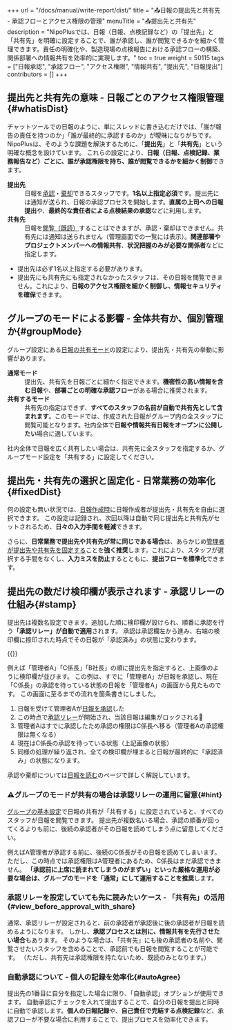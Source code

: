 +++
url = "/docs/manual/write-report/dist/"
title = "📤日報の提出先と共有先 - 承認フローとアクセス権限の管理"
menuTitle = "📤提出先と共有先"
description = "NipoPlusでは、日報（日報、点検記録など）の「提出先」と「共有先」を明確に設定することで、誰が承認し、誰が閲覧できるかを細かく管理できます。責任の明確化や、製造現場の点検報告における承認フローの構築、関係部署への情報共有を効率的に実現します。"
toc = true
weight = 50115
tags = ["日報承認", "承認フロー", "アクセス権限", "情報共有", "提出先",  "日報提出"]
contributors = []
+++

## 提出先と共有先の意味 - 日報ごとのアクセス権限管理{#whatisDist}

チャットツールでの日報のように、単にスレッドに書き込むだけでは、「誰が報告の責任を持つのか」「誰が最終的に承認するのか」が曖昧になりがちです。NipoPlusは、そのような課題を解決するために、「**提出先**」と「**共有先**」という明確な概念を設けています。
これらの設定により、<strong>日報（日報、点検記録、業務報告など）ごとに、誰が承認権限を持ち、誰が閲覧できるかを細かく制御</strong>できます。

<dl class="basic">
<dt><strong>提出先</strong></dt>
<dd>日報を<a href="/docs/manual/read-report/state/#agree">承認</a>・<a href="/docs/manual/read-report/state/#reject">棄却</a>できるスタッフです。<strong>1名以上指定必須</strong>です。提出先には通知が送られ、日報の承認プロセスを開始します。<strong>直属の上司への日報提出</strong>や、<strong>最終的な責任者による点検結果の承認</strong>などに利用します。</dd>
<dt><strong>共有先</strong></dt>
<dd>日報を<a href="/docs/manual/read-report/state/#readed">閲覧（既読）</a>することはできますが、承認・棄却はできません。共有先には通知は送られません（管理画面での一覧には表示）。<strong>関連部署やプロジェクトメンバーへの情報共有</strong>、<strong>状況把握のみが必要な関係者</strong>などに指定します。</dd>
</dl>

- 提出先は必ず1名以上指定する必要があります。
- 提出先にも共有先にも指定されなかったスタッフは、その日報を閲覧できません。これにより、**日報のアクセス権限を細かく制御し、情報セキュリティを確保**できます。

## グループのモードによる影響 - 全体共有か、個別管理か{#groupMode}

グループ設定にある[日報の共有モード](/docs/setup/setting-group/#reportShare)の設定により、提出先・共有先の挙動に影響があります。

<dl class="basic">
<dt><strong>通常モード</strong></dt>
<dd>提出先、共有先を日報ごとに細かく指定できます。<strong>機密性の高い情報を含む日報</strong>や、<strong>部署ごとの明確な承認フロー</strong>がある場合に推奨されます。</dd>
<dt><strong>共有するモード</strong></dt>
<dd>共有先の指定はできず、<strong>すべてのスタッフの名前が自動で共有先として含まれます</strong>。このモードでは、作成された日報がグループ内の全スタッフに閲覧可能となります。社内全体で<strong>日報や情報共有日報をオープンに公開したい</strong>場合に適しています。</dd>
</dl>

社内全体で日報を広く共有したい場合は、共有先に全スタッフを指定するか、グループモード設定を「共有する」に設定してください。

## 提出先・共有先の選択と固定化 - 日常業務の効率化{#fixedDist}

何の設定も無い状況では、[日報作成時](/docs/manual/write-report/write/#dist)に日報作成者が提出先・共有先を自由に選択できます。
この設定は記録され、次回以降は自動で同じ提出先と共有先がセットされるため、<strong>日々の入力手間を軽減</strong>できます。

さらに、**日常業務で提出先や共有先が常に同じである場合**は、あらかじめ[管理者が提出先や共有先を固定する](/docs/setup/staff-local/dist/)ことを**強く推奨**します。これにより、スタッフが選択する手間をなくし、<strong>入力ミスを防止</strong>するとともに、<strong>提出フローを標準化</strong>できます。

## 提出先の数だけ検印欄が表示されます - 承認リレーの仕組み{#stamp}

提出先は複数名設定できます。追加した順に検印欄が設けられ、順番に承認を行う<strong>「承認リレー」が自動で適用</strong>されます。
承認は承認欄左から進み、右端の検印欄に捺印された時点でその日報が「承認済み」の状態に変わります。

{{<icatch filename="img/report-progression" msg="提出先の数だけ検印欄が表示され、承認リレーが進行します。全員の承認が完了すると、日報が正式に承認状態になります" alice="book">}}

例えば「管理者A」「C係長」「B社長」の順に提出先を指定すると、上画像のように検印欄が並びます。
この例は、すでに「管理者A」が日報を承認し、現在「C係長」の承認を待っている状態の日報を「管理者A」の画面から見たものです。
この画面に至るまでの流れを箇条書きにしました。

1.  日報を受けて管理者Aが[日報を承認](/docs/manual/read-report/state/#agree)した
1.  この時点で[承認リレー](/docs/manual/read-report/state/#relay)が開始され、当該日報は編集がロックされる🔐
1.  管理者Aはすでに承認したため承認の権限はC係長へ移る（管理者Aの承認権限は無くなる）
1.  現在はC係長の承認を待っている状態（上記画像の状態）
1.  同様の処理が繰り返され、全ての検印欄が埋まると日報が最終的に「承認済み」の状態になります。

承認や棄却については[日報を読む](/docs/manual/read-report/state/)のページで詳しく解説しています。

### ⚠グループのモードが共有の場合は承認リレーの運用に留意{#hint}

[グループの基本設定](/docs/setup/make-group/)で日報の共有が「共有する」に設定されていると、すべてのスタッフが日報を閲覧できます。
提出先が複数名いる場合、承認の順番が回ってくるよりも前に、後続の承認者がその日報を読めてしまう点に留意してください。

例えばA管理者が承認する前に、後続のC係長がその日報を読めてしまいます。ただし、この時点では承認権限はA管理者にあるため、C係長はまだ承認できません。
<strong>「承認前に上席に読まれてしまうのがまずい」といった厳格な運用が必要な場合は、グループのモードを「通常」にして運用することを推奨</strong>します。

### 承認リレーを設定していても先に読みたいケース - 「共有先」の活用{#view_before_approval_with_share}

通常、承認リレーが設定されると、前の承認者が承認後に後の承認者が日報を読めるようになります。
しかし、**承認プロセスとは別に、情報共有を先行させたい場合**もあります。
そのような場合は、「共有先」にも後の承認者の名前や、閲覧させたいスタッフを含めることで、承認前でも日報を閲覧することが可能です。
（ただし、共有先は承認権限を持たないため、既読のみとなります。）

### 自動承認について - 個人の記録を効率化{#autoAgree}

提出先の1番目に自分を指定した場合に限り、「自動承認」オプションが使用できます。
自動承認にチェックを入れて提出することで、自分の日報を提出と同時に自動で承認します。<strong>個人の日報記録</strong>や、<strong>自己責任で完結する点検記録</strong>など、承認フローが不要な場合に利用することで、提出プロセスを効率化できます。
